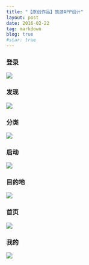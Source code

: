 ```yaml
---
title: "【原创作品】旅游APP设计"
layout: post
date: 2016-02-22
tag: markdown
blog: true
#star: true
---
```


<h3>登录</h3>

<img src="http://sunbingyi.com/file/img/travel1.jpg">

<h3>发现</h3>

<img src="http://sunbingyi.com/file/img/travel2.jpg">

<h3>分类</h3>

<img src="http://sunbingyi.com/file/img/travel3.jpg">

<h3>启动</h3>

<img src="http://sunbingyi.com/file/img/travel4.jpg">

<h3>目的地</h3>

<img src="http://sunbingyi.com/file/img/travel5.jpg">


<h3>首页</h3>

<img src="http://sunbingyi.com/file/img/travel6.jpg">

<h3>我的</h3>

<img src="http://sunbingyi.com/file/img/travel7.jpg">